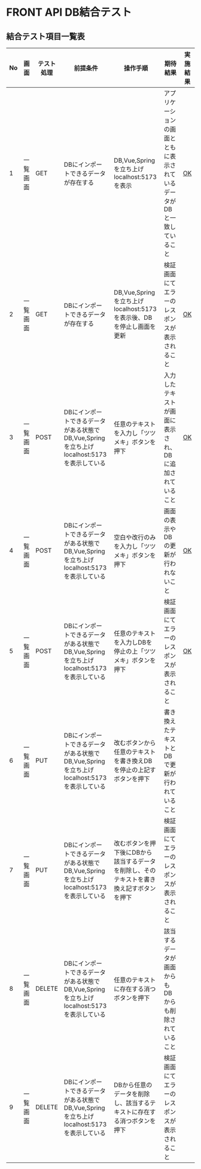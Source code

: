 # FRONT API DB結合テスト
## 結合テスト項目一覧表
| No   | 画面 | テスト処理 | 前提条件 | 操作手順 | 期待結果 | 実施結果 |
| --- | ----------- | ------- | ------- | ------- | ------- | ------- |
| 1 | 一覧画面 | GET | DBにインポートできるデータが存在する | DB,Vue,Springを立ち上げlocalhost:5173を表示 | アプリケーションの画面とともに表示されているデータがDBと一致していること |[OK](./tests/no1.md)|
| 2 | 一覧画面 | GET | DBにインポートできるデータが存在する | DB,Vue,Springを立ち上げlocalhost:5173を表示後、DBを停止し画面を更新 | 検証画面にてエラーのレスポンスが表示されること |[OK](./tests/no2.md)|
| 3 | 一覧画面 | POST | DBにインポートできるデータがある状態でDB,Vue,Springを立ち上げlocalhost:5173を表示している | 任意のテキストを入力し「ツツメキ」ボタンを押下 | 入力したテキストが画面に表示され、DBに追加されていること |[OK](./tests/no3.md)|
| 4 | 一覧画面 | POST | DBにインポートできるデータがある状態でDB,Vue,Springを立ち上げlocalhost:5173を表示している | 空白や改行のみを入力し「ツツメキ」ボタンを押下 | 画面の表示やDBの更新が行われないこと |[OK](./tests/no4.md)|
| 5 | 一覧画面 | POST | DBにインポートできるデータがある状態でDB,Vue,Springを立ち上げlocalhost:5173を表示している | 任意のテキストを入力しDBを停止の上「ツツメキ」ボタンを押下 | 検証画面にてエラーのレスポンスが表示されること |[OK](./tests/no5.md)|
| 6 | 一覧画面 | PUT | DBにインポートできるデータがある状態でDB,Vue,Springを立ち上げlocalhost:5173を表示している | 改むボタンから任意のテキストを書き換えDBを停止の上記すボタンを押下 | 書き換えたテキストとDBで更新が行われていること ||
| 7 | 一覧画面 | PUT | DBにインポートできるデータがある状態でDB,Vue,Springを立ち上げlocalhost:5173を表示している | 改むボタンを押下後にDBから該当するデータを削除し、そのテキストを書き換え記すボタンを押下 | 検証画面にてエラーのレスポンスが表示されること ||
| 8 | 一覧画面 | DELETE | DBにインポートできるデータがある状態でDB,Vue,Springを立ち上げlocalhost:5173を表示している | 任意のテキストに存在する消つボタンを押下 | 該当するデータが画面からもDBからも削除されていること ||
| 9 | 一覧画面 | DELETE | DBにインポートできるデータがある状態でDB,Vue,Springを立ち上げlocalhost:5173を表示している | DBから任意のデータを削除し、該当するテキストに存在する消つボタンを押下 | 検証画面にてエラーのレスポンスが表示されること ||